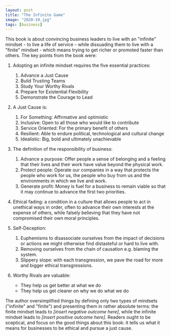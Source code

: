 ```yaml
---
layout: post
title: "The Infinite Game"
image: "2020-19.jpg"
tags: [business]
---
```


This book is about convincing business leaders to live with an "infinite" mindset - to live a life of service - while dissuading them to live with a "finite" mindset - which means trying to get richer or promoted faster than others. The key points from the book were:

1. Adopting an infinite mindset requires the five essential practices:
    1. Advance a Just Cause
    2. Build Trusting Teams
    3. Study Your Worthy Rivals
    4. Prepare for Existential Flexibility
    5. Demonstrate the Courage to Lead
2. A Just Cause is:
    1. For Something: Affirmative and optimistic
    2. Inclusive: Open to all those who would like to contribute
    3. Service Oriented: For the primary benefit of others
    4. Resilient: Able to endure political, technological and cultural change
    5. Idealistic: Big, bold and ultimately unachievable

3. The definition of the responsibility of business:
    1. Advance a purpose: Offer people a sense of belonging and a feeling that their lives and their work have value beyond the physical work.
    2. Protect people: Operate our companies in a way that protects the people who work for us, the people who buy from us and the environments in which we live and work.
    3. Generate profit: Money is fuel for a business to remain viable so that it may continue to advance the first two priorities.
4. Ethical fading: a condition in a culture that allows people to act in unethical ways in order, often to advance their own interests at the expense of others, while falsely believing that they have not compromised their own moral principles.
5. Self-Deception:
    1. Euphemisms to disassociate ourselves from the impact of decisions or actions we might otherwise find distasteful or hard to live with.
    2. Removing ourselves from the chain of causation e.g. blaming the system.
    3. Slippery slope: with each transgression, we pave the road for more and bigger ethical transgressions.
6. Worthy Rivals are valuable:
    * They help us get better at what we do
    * They help us get clearer on why we do what we do

The author oversimplified things by defining only two types of mindsets ("infinite" and "finite") and presenting them in rather absolute terms: the finite mindset leads to *[insert negative outcome here]*, while the infinite mindset leads to *[insert positive outcome here]*. Readers ought to be sceptical, and focus on the good things about this book: it tells us what it means for businesses to be ethical and pursue a just cause.